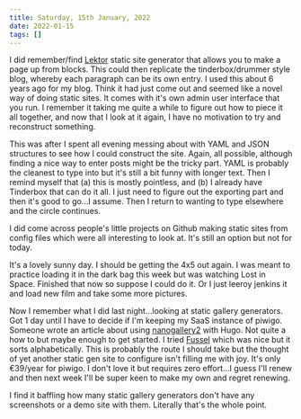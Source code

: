 ```yaml
---
title: Saturday, 15th January, 2022
date: 2022-01-15
tags: []
---
```


I did remember/find [Lektor](https://www.getlektor.com/docs/models/flow/) static site generator that allows you to make a page up from blocks. This could then replicate the tinderbox/drummer style blog, whereby each paragraph can be its own entry. I used this about 6 years ago for my blog. Think it had just come out and seemed like a novel way of doing static sites. It comes with it's own admin user interface that you run. I remember it taking me quite a while to figure out how to piece it all together, and now that I look at it again, I have no motivation to try and reconstruct something.

This was after I spent all evening messing about with YAML and JSON structures to see how I could construct the site. Again, all possible, although finding a nice way to enter posts might be the tricky part. YAML is probably the cleanest to type into but it's still a bit funny with longer text. Then I remind myself that (a) this is mostly pointless, and (b) I already have Tinderbox that can do it all. I just need to figure out the exporting part and then it's good to go...I assume. Then I return to wanting to type elsewhere and the circle continues.

I did come across people's little projects on Github making static sites from config files which were all interesting to look at. It's still an option but not for today.

It's a lovely sunny day. I should be getting the 4x5 out again. I was meant to practice loading it in the dark bag this week but was watching Lost in Space. Finished that now so suppose I could do it. Or I just leeroy jenkins it and load new film and take some more pictures.

Now I remember what I did last night...looking at static gallery generators. Got 1 day until I have to decide if I'm keeping my SaaS instance of piwigo. Someone wrote an article about using [nanogallery2](https://nanogallery2.nanostudio.org/) with Hugo. Not quite a how to but maybe enough to get started. I tried [Fussel](https://github.com/cbenning/fussel) which was nice but it sorts alphabetically. This is probably the route I should take but the thought of yet another static gen site to configure isn't filling me with joy. It's only €39/year for piwigo. I don't love it but requires zero effort...I guess I'll renew and then next week I'll be super keen to make my own and regret renewing.

I find it baffling how many static gallery generators don't have any screenshots or a demo site with them. Literally that's the whole point.

